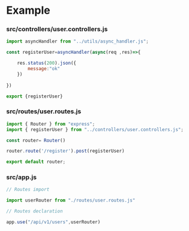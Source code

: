 # Example 

### src/controllers/user.controllers.js
```js
import asyncHandler from "../utils/async_handler.js";

const registerUser=asyncHandler(async(req ,res)=>{

    res.status(200).json({
        message:"ok"
    })
    
})

export {registerUser}
```

### src/routes/user.routes.js

```js
import { Router } from "express";
import { registerUser } from "../controllers/user.controllers.js";

const router= Router()

router.route('/register').post(registerUser)

export default router; 
```

### src/app.js

```js
// Routes import 

import userRouter from "./routes/user.routes.js"

// Routes declaration 

app.use("/api/v1/users",userRouter)

```

